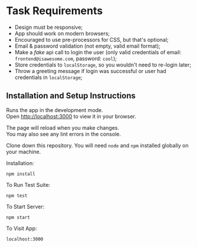 # Task Requirements

- Design must be responsive;
- App should work on modern browsers;
- Encouraged to use pre-processors for CSS, but that's optional;
- Email & password validation (not empty, valid email format);
- Make a _fake_ api call to login the user (only valid credentials of email: `frontend@isawesome.com`, password: `cool`);
- Store credentials to `localStorage`, so you wouldn't need to re-login later;
- Throw a greeting message if login was successful or user had credentials in `localStorage`;


## Installation and Setup Instructions

Runs the app in the development mode.\
Open [http://localhost:3000](http://localhost:3000) to view it in your browser.

The page will reload when you make changes.\
You may also see any lint errors in the console.

Clone down this repository. You will need `node` and `npm` installed globally on your machine.  

Installation:

`npm install`  

To Run Test Suite:  

`npm test`  

To Start Server:

`npm start`  

To Visit App:

`localhost:3000`  



